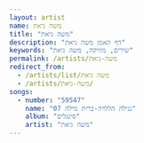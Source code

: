 ```yaml
---
layout: artist
name: משה גיאת
title: "משה גיאת"
description: "דף האמן משה גיאת"
keywords: "שירים, מוזיקה, משה גיאת"
permalink: /artists/משה-גיאת
redirect_from:
  - /artists/list/משה גיאת
  - /artists/משה-גיאת/
songs:
  - number: "59547"
    name: "07 נגילה הללויה-ברית מילה"
    album: "סינגלים"
    artist: "משה גיאת"
---
```

